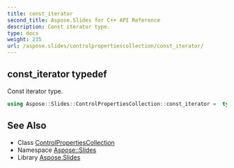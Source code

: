 ```yaml
---
title: const_iterator
second_title: Aspose.Slides for C++ API Reference
description: Const iterator type.
type: docs
weight: 235
url: /aspose.slides/controlpropertiescollection/const_iterator/
---
```

## const_iterator typedef


Const iterator type.

```cpp
using Aspose::Slides::ControlPropertiesCollection::const_iterator =  typename iterator_holder_type::const_iterator
```

## See Also

* Class [ControlPropertiesCollection](../)
* Namespace [Aspose::Slides](../../)
* Library [Aspose.Slides](../../../)